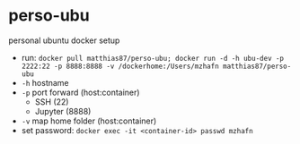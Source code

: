# perso-ubu
personal ubuntu docker setup

* run: `docker pull matthias87/perso-ubu; docker run -d -h ubu-dev -p 2222:22 -p 8888:8888 -v /dockerhome:/Users/mzhafn matthias87/perso-ubu`
 * `-h` hostname
 * `-p` port forward (host:container)
    * SSH (22)
    * Jupyter (8888)
 * `-v` map home folder (host:container)
* set password: `docker exec -it <container-id> passwd mzhafn`
